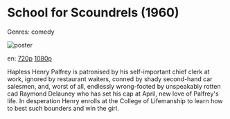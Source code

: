 # School for Scoundrels (1960)

Genres: comedy

![poster](http://image.tmdb.org/t/p/w500/6v0voCmFRYQzPnpJz22e3LMtnWT.jpg)

en:
  [720p](magnet:?xt=urn:btih:9916669DACD6BCD9E3AC6E489D4602A9C31588FA&tr=udp://glotorrents.pw:6969/announce&tr=udp://tracker.opentrackr.org:1337/announce&tr=udp://torrent.gresille.org:80/announce&tr=udp://tracker.openbittorrent.com:80&tr=udp://tracker.coppersurfer.tk:6969&tr=udp://tracker.leechers-paradise.org:6969&tr=udp://p4p.arenabg.ch:1337&tr=udp://tracker.internetwarriors.net:1337)
  [1080p](magnet:?xt=urn:btih:c2d77da207f6af0ee52e63f5958e729e5827cae2&dn=School+for+Scoundrels+%281960%29+1080p+BrRip+x264+-+YIFY&tr=udp%3A%2F%2Ftracker.openbittorrent.com%3A80%2Fannounce&tr=udp%3A%2F%2Fglotorrents.pw%3A6969%2Fannounce&tr=udp%3A%2F%2Ftracker.openbittorrent.com%3A80%2Fannounce&tr=udp%3A%2F%2Ftracker.opentrackr.org%3A1337%2Fannounce&tr=udp%3A%2F%2Fzer0day.to%3A1337%2Fannounce&tr=udp%3A%2F%2Ftracker.coppersurfer.tk%3A6969%2Fannounce)
  


Hapless Henry Palfrey is patronised by his self-important chief clerk at work, ignored by restaurant waiters, conned by shady second-hand car salesmen, and, worst of all, endlessly wrong-footed by unspeakably rotten cad Raymond Delauney who has set his cap at April, new love of Palfrey's life. In desperation Henry enrolls at the College of Lifemanship to learn how to best such bounders and win the girl.